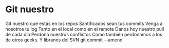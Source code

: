 # Git nuestro

Git nuestro que estás en los repos
Santificados sean tus commits
Venga a nosotros tu log
Tanto en el local como en el remote
Danos hoy nuestro pull de cada día
Perdona nuestros conflictos
Como también perdonamos a los de otros geeks.
Y líbranos del SVN 
git commit --amend